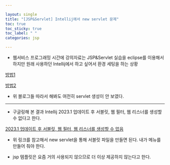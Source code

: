 ```yaml
---

layout: single
title: "[JSP&Servlet] Intellij에서 new servlet 문제"
toc: true
toc_sticky: true
toc_label: " "
categories: jsp

---
```


- 웹서비스 프로그래밍 시간에 강의자료는 JSP&Servlet 실습을 eclipse를 이용해서 하지만 원래 사용하던 Intellij에서 하고 싶어서 환경 세팅을 하는 상황

[방법1](https://velog.io/@lukehongg/intellij-jsp-project#3-tomcat-%EC%84%A4%EC%A0%95)

[방법2](https://suyeonchoi.tistory.com/33)

- 위 블로그들 따라서 해봐도 여전히 servlet 생성이 안 보였다.

---

- 구글링해 본 결과 Intellij 2023.1 업데이트 후 서블릿, 웹 필터, 웹 리스너를 생성할 수 없다고 한다.

[2023.1 업데이트 후 서블릿, 웹 필터, 웹 리스너를 생성할 수 없음](https://youtrack.jetbrains.com/issue/IDEA-316701)

- 위 링크를 참고해서 new servlet을 통해 서블릿 파일을 만들면 된다. 내가 메뉴를 만들어 줘야 한다.

- jsp 템플릿은 요즘 거의 사용되지 않으므로 더 이상 제공하지 않는다고 한다.

